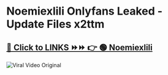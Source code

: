
 # Noemiexlili Onlyfans Leaked - Update Files x2ttm

## <h2><a href="https://clipsfans.com/Noemiexlili&ref=git">🔗 Click to LINKS ⏩⏩ 👉 🟢 Noemiexlili </a></h2>

<a href="https://clipsfans.com/Noemiexlili&ref=git" rel="nofollow" data-target="animated-image.originalLink"><img src="https://i.ibb.co.com/xMMVF88/686577567.gif" alt="Viral Video Original" style="max-width: 100%; display: inline-block;" data-target="animated-image.originalImage"></a>

